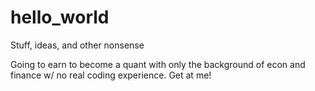 # hello_world
Stuff, ideas, and other nonsense

Going to earn to become a quant with only the background of econ and finance w/ no real coding experience. Get at me!
